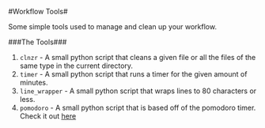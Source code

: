#Workflow Tools#

Some simple tools used to manage and clean up your workflow. 

###The Tools###
1. `clnzr` - A small python script that cleans a given file or all the files of the
   same type in the current directory.
2. `timer` - A small python script that runs a timer for the given amount of minutes.
3. `line_wrapper` - A small python script that wraps lines to 80 characters or less.
4. `pomodoro` - A small python script that is based off of the pomodoro timer. Check it out [here](http://en.wikipedia.org/wiki/Pomodoro_Technique)

